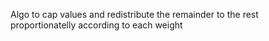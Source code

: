 Algo to cap values and redistribute the remainder to the rest proportionatelly according to each weight